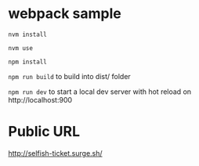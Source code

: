 # webpack sample

`nvm install`

`nvm use`

`npm install`

`npm run build` to build into dist/ folder

`npm run dev` to start a local dev server with hot reload on http://localhost:900

# Public URL

http://selfish-ticket.surge.sh/
